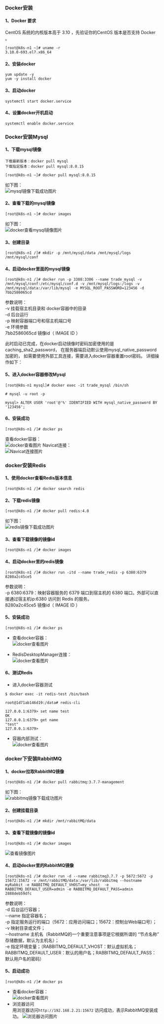 ### Docker安装

#### 1、Docker 要求 
CentOS 系统的内核版本高于 3.10 ，先验证你的CentOS 版本是否支持 Docker 。
~~~
[root@k8s-n1 ~]# uname -r
3.10.0-693.el7.x86_64
~~~

#### 2、安装docker
~~~
yum update -y
yum -y install docker
~~~

#### 3、启动docker
~~~
systemctl start docker.service
~~~

#### 4、设置docker开机启动
~~~
systemctl enable docker.service
~~~

### Docker安装Mysql

#### 1、下载mysql镜像
~~~
下载最新版本：docker pull mysql
下载指定版本：docker pull mysql:8.0.15
~~~

~~~
[root@k8s-n1 ~]# docker pull mysql:8.0.15
~~~
如下图：<br>
![mysql镜像下载成功图片](../images/dockerpullmysql8.png)

#### 2、查看下载的mysql镜像
~~~
[root@k8s-n1 ~]# docker images
~~~
如下图：<br>
![docker查看mysql镜像图片](../images/msyql-dockerimage.png)

#### 3、创建目录
~~~
[root@k8s-n1 /]# mkdir -p /mnt/mysql/data /mnt/mysql/logs /mnt/mysql/conf
~~~

#### 4、启动docker里面的mysql镜像
~~~
[root@k8s-n1 /]# docker run -p 3308:3306 --name trade_mysql -v /mnt/mysql/conf:/etc/mysql/conf.d -v /mnt/mysql/logs:/logs -v /mnt/mysql/data:/var/lib/mysql -e MYSQL_ROOT_PASSWORD=123456 -d 7bb2586065cd
~~~

参数说明：<br>
-v 挂载宿主机目录和 docker容器中的目录<br>
-d 后台运行<br>
-p 映射容器端口号和宿主机端口号<br>
-e 环境参数<br>
7bb2586065cd 镜像id（ IMAGE ID ）


此时启动已完成，在docker启动镜像时密码加密使用的是caching_sha2_password，
在服务器端启动默认使用mysql_native_password 加密的，
如需要使用外部工具连接，需要进入docker容器重置root密码。
详细操作如下：

#### 5、进入docker容器修改Mysql
~~~
[root@k8s-n1 mysql]# docker exec -it trade_mysql /bin/sh

# mysql -u root -p

mysql> ALTER USER 'root'@'%' IDENTIFIED WITH mysql_native_password BY '123456';
~~~

#### 6、安装成功
~~~
[root@k8s-n1 /]# docker ps
~~~
查看docker容器：<br>
![docker查看图片](../images/mysql-dockerps-a.jpg)
Navicat连接：<br>
![Navicat连接图片](../images/mysql-success.jpg)


### docker安装Redis

#### 1、使用docker查看Redis版本信息
~~~
[root@k8s-n1 /]# docker search redis
~~~

#### 2、下载redis镜像
~~~
[root@k8s-n1 /]# docker pull redis:4.0
~~~
如下图：<br>
![redis镜像下载成功图片](../images/dockerpullredis.jpg)

#### 3、查看下载镜像的镜像id
~~~
[root@k8s-n1 /]# docker images
~~~

#### 4、启动docker里的redis镜像
~~~
[root@k8s-n1 /]# docker run -itd --name trade_redis -p 6380:6379 8280a2c45ce5
~~~

参数说明：<br>
-p 6380:6379：映射容器服务的 6379 端口到宿主机的 6380 端口。外部可以直接通过宿主机ip:6380 访问到 Redis 的服务。<br>
8280a2c45ce5 镜像id（ IMAGE ID ）

#### 5、安装成功
~~~
[root@k8s-n1 /]# docker ps
~~~
* 查看docker容器：<br>
![docker查看图片](../images/redis-dockerps-a.jpg)

* RedisDesktopManager连接：<br>
![docker查看图片](../images/redis-success.jpg)


#### 6、测试Redis
* 进入docker容器测试
~~~
$ docker exec -it redis-test /bin/bash

root@1d71ab146d19:/data# redis-cli

127.0.0.1:6379> set name test
OK
127.0.0.1:6379> get name
"test"
127.0.0.1:6379> 
~~~
* 容器内部测试：<br>
![docker查看图片](../images/redis-test.jpg)


### docker下安装RabbitMQ

#### 1、docker拉取RabbitMQ镜像 
~~~
[root@k8s-n1 /]# docker pull rabbitmq:3.7.7-management
~~~
如下图：<br>
![rabbitmq镜像下载成功图片](../images/rabbitMQ-pull.jpg)


#### 2、创建挂载目录
~~~
[root@k8s-n1 /]# mkdir /mnt/rabbitMQ/data
~~~

#### 3、查看下载镜像的镜像id
~~~
[root@k8s-n1 /]# docker images
~~~

![查看镜像图片](../images/rabbitMQ-dockerimages.jpg)

#### 4、启动docker里的RabbitMQ镜像
~~~
[root@k8s-n1 /]# docker run -d --name rabbitmq3.7.7 -p 5672:5672 -p 15672:15672 -v /mnt/rabbitMQ/data:/var/lib/rabbitmq --hostname myRabbit -e RABBITMQ_DEFAULT_VHOST=my_vhost  -e RABBITMQ_DEFAULT_USER=admin -e RABBITMQ_DEFAULT_PASS=admin 2888deb59dfc
~~~

参数说明：<br>
-d 后台运行容器；<br>
--name 指定容器名；<br>
-p 指定服务运行的端口（5672：应用访问端口；15672：控制台Web端口号）；<br>
-v 映射目录或文件；<br>
--hostname  主机名（RabbitMQ的一个重要注意事项是它根据所谓的 “节点名称” 存储数据，默认为主机名）；<br>
-e 指定环境变量；（RABBITMQ_DEFAULT_VHOST：默认虚拟机名；RABBITMQ_DEFAULT_USER：默认的用户名；RABBITMQ_DEFAULT_PASS：默认用户名的密码）

#### 5、启动成功
~~~
[root@k8s-n1 /]# docker ps
~~~
* 查看docker容器：<br>
![docker查看图片](../images/rabbitMQdockerps-a.jpg)
* 浏览器访问<br>
用浏览器访问``http://192.168.2.21:15672`` 访问成功，表示RabbitMQ安装成功。
![浏览器访问图片](../images/rabbitMQ-success.jpg)
